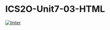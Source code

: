 # ICS2O-Unit7-03-HTML
[![linter](https://github.com/GustavoRojasFlores/ICS2O-Unit7-03-HTML/workflows/linter/badge.svg)](https://github.com/marketplace/actions/super-linter)
